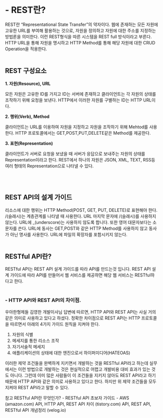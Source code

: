 # - **REST란?**

REST란 “Representational State Transfer”의 약자이다.
웹에 존재하는 모든 자원에 고유한 URL를 부여해 활용하는 것으로, 자원을 정의하고 자원에 대한 주소를 지정하는 방법론을 의미한다.
이런 REST형식을 따른 시스템을 REST full 방식이라고 부른다.
HTTP URL을 통해 자원을 명시하고 HTTP Method를 통해 해당 자원에 대한 CRUD Operation을 적용한다.
<br><br>

## **REST 구성요소**

**1. 자원(Resource), URL**

모든 자원은 고유한 ID를 가지고 ID는 서버에 존재하고 클라이언트는 각 자원의 상태를 조작하기 위해 요청을 보낸다.
HTTP에서 이러한 자원를 구별하는 ID는 HTTP URL이다.


**2. 행위(Verb), Method**

클라이언트는 URL를 이용하여 자원을 지정하고 자원을 조작하기 위해 Mehtod를 사용한다.
HTTP 프로토콜에서는 GET,POST,PUT,DELETE같은 Method를 제공한다.


**3. 표현(Representation)**

클라이언트가 서버로 요청을 보냈을 때 서버가 응답으로 보내주는 자원의 상태를 Representation이라고 한다.
REST에서 하나의 자원은 JSON, XML, TEXT, RSS등 여러 형태의 Representation으로 나타낼 수 있다.

<br><br>

## **REST API의 설계 가이드**

리소스에 대한 행위는 HTTP Method(POST, GET, PUT, DELETE)로 표현해야 한다.
/(슬래시)는 계층관계를 나타낼 때 사용한다.
URL 마지막 문자에 /(슬래시)를 사용하지 않는다.
URL에 _(underscore)는 사용하지 않도록 합니다. 또한 영어 대문자보다는 소문자를 쓴다.
URL에 동사는 GET,POST와 같은 HTTP Method를 사용하지 않고 동사가 아닌 명사를 사용한다.
URL에 파일의 확장자를 포함시키지 않는다.
<br><br>

## **RESTful API란?**

RESTful API는 REST API 설계 가이드를 따라 API를 만드는것 입니다. REST API 설계 가이드에 따라 API를 만들어서 웹 서비스를 제공하면 해당 웹 서비스는 RESTful하다고 한다.
<br><br>

### **- HTTP API와 REST API의 차이점.**

우아한형제들 김영한 개발이사님 답변에 따르면,
HTTP API와 REST API는 사실 거의 같은 의미로 사용하고 있다고 하셨다.
정확한 차이점으로 REST API는 HTTP 프로토콜을 따르면서 아래의 4가지 가이드 원칙을 지켜야 한다.


1. 자원의 식별
2. 메세지를 통한 리소스 조작
3. 자기서술적 메세지
4. 애플리케이션의 상태에 대한 엔진으로서 하이퍼미디어(HATEOAS)


이러한 제약 조건들을 완벽하게 지키면서 개발하는 것을 RESTful API라고 하는데 실무에서는 이런 방법으로 개발하는 것은 현실적으로 어렵고 개발비용 대비 효과가 있는 것도 아니다.
그런데 이미 많은 사람들이 이 조건들을 지키지 않아도 REST API라고 하기 때문에 HTTP API와 같은 의미로 사용하고 있다고 한다. 하지만 위 제약 조건들을 모두 지켜야 REST API라고 말할 수 있다.


참고
RESTful API란 무엇인가? - RESTful API 초보자 가이드 - AWS (amazon.com)
API, HTTP API, REST API 차이 (tistory.com)
API, REST API, RESTful API 개념정리 (velog.io)